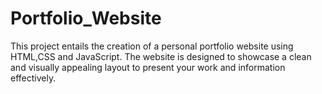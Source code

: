 # Portfolio_Website

This project entails the creation of a personal portfolio website using HTML,CSS and JavaScript. The website is designed to showcase a clean and visually appealing layout to present your work and information effectively.
